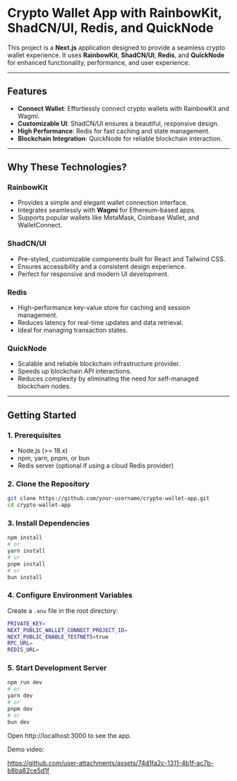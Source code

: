 # Crypto Wallet App with RainbowKit, ShadCN/UI, Redis, and QuickNode

This project is a **Next.js** application designed to provide a seamless crypto wallet experience. It uses **RainbowKit**, **ShadCN/UI**, **Redis**, and **QuickNode** for enhanced functionality, performance, and user experience.

---

## **Features**

- **Connect Wallet**: Effortlessly connect crypto wallets with RainbowKit and Wagmi.
- **Customizable UI**: ShadCN/UI ensures a beautiful, responsive design.
- **High Performance**: Redis for fast caching and state management.
- **Blockchain Integration**: QuickNode for reliable blockchain interaction.

---

## **Why These Technologies?**

### **RainbowKit**

- Provides a simple and elegant wallet connection interface.
- Integrates seamlessly with **Wagmi** for Ethereum-based apps.
- Supports popular wallets like MetaMask, Coinbase Wallet, and WalletConnect.

### **ShadCN/UI**

- Pre-styled, customizable components built for React and Tailwind CSS.
- Ensures accessibility and a consistent design experience.
- Perfect for responsive and modern UI development.

### **Redis**

- High-performance key-value store for caching and session management.
- Reduces latency for real-time updates and data retrieval.
- Ideal for managing transaction states.

### **QuickNode**

- Scalable and reliable blockchain infrastructure provider.
- Speeds up blockchain API interactions.
- Reduces complexity by eliminating the need for self-managed blockchain nodes.

---

## **Getting Started**

### **1. Prerequisites**

- Node.js (>= 18.x)
- npm, yarn, pnpm, or bun
- Redis server (optional if using a cloud Redis provider)

### **2. Clone the Repository**

```bash
git clone https://github.com/your-username/crypto-wallet-app.git
cd crypto-wallet-app
```

### **3. Install Dependencies**

```bash
npm install
# or
yarn install
# or
pnpm install
# or
bun install
```

### **4. Configure Environment Variables**

Create a `.env` file in the root directory:

```bash
PRIVATE_KEY=
NEXT_PUBLIC_WALLET_CONNECT_PROJECT_ID=
NEXT_PUBLIC_ENABLE_TESTNETS=true
RPC_URL=
REDIS_URL=
```

### **5. Start Development Server**

```bash
npm run dev
# or
yarn dev
# or
pnpm dev
# or
bun dev
```

Open http://localhost:3000 to see the app.





Demo video:

https://github.com/user-attachments/assets/74d1fa2c-1311-4b1f-ac7b-b8ba82ce5d1f


